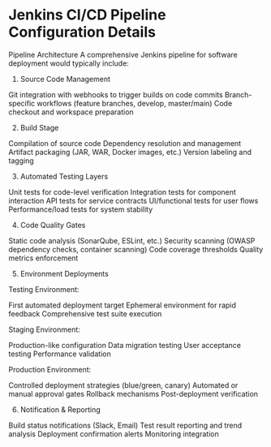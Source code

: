 # Jenkins CI/CD Pipeline Configuration Details
Pipeline Architecture
A comprehensive Jenkins pipeline for software deployment would typically include:
1. Source Code Management

Git integration with webhooks to trigger builds on code commits
Branch-specific workflows (feature branches, develop, master/main)
Code checkout and workspace preparation

2. Build Stage

Compilation of source code
Dependency resolution and management
Artifact packaging (JAR, WAR, Docker images, etc.)
Version labeling and tagging

3. Automated Testing Layers

Unit tests for code-level verification
Integration tests for component interaction
API tests for service contracts
UI/functional tests for user flows
Performance/load tests for system stability

4. Code Quality Gates

Static code analysis (SonarQube, ESLint, etc.)
Security scanning (OWASP dependency checks, container scanning)
Code coverage thresholds
Quality metrics enforcement

5. Environment Deployments

Testing Environment:

First automated deployment target
Ephemeral environment for rapid feedback
Comprehensive test suite execution


Staging Environment:

Production-like configuration
Data migration testing
User acceptance testing
Performance validation


Production Environment:

Controlled deployment strategies (blue/green, canary)
Automated or manual approval gates
Rollback mechanisms
Post-deployment verification



6. Notification & Reporting

Build status notifications (Slack, Email)
Test result reporting and trend analysis
Deployment confirmation alerts
Monitoring integration
